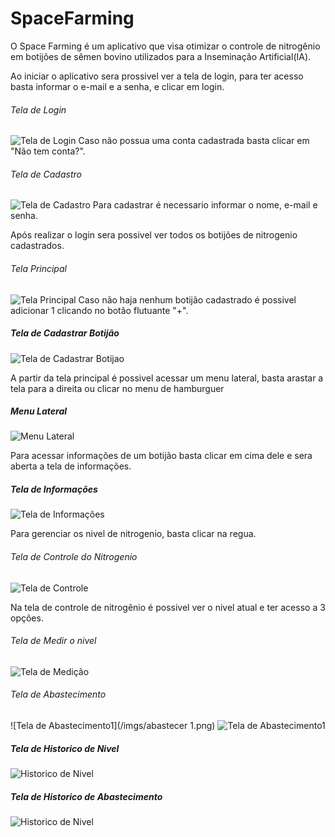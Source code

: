 # SpaceFarming

 O Space Farming é um aplicativo que visa otimizar o controle de nitrogênio em botijões de sêmen bovino utilizados para a Inseminação Artificial(IA). 
 
 Ao iniciar o aplicativo sera prossivel ver a tela de login, para ter acesso basta informar o e-mail e a senha, e clicar em login. 
 ###### Tela de Login
 ![Tela de Login](/imgs/login.png)
 Caso não possua uma conta cadastrada basta clicar em "Não tem conta?".
 
  ###### Tela de Cadastro
 ![Tela de Cadastro](/imgs/cadastro.png)
 Para cadastrar é necessario informar o nome, e-mail e senha.
 
 Após realizar o login sera possivel ver todos os botijões de nitrogenio cadastrados.
 
 ###### Tela Principal
 ![Tela Principal](/imgs/home.png)
Caso não haja nenhum botijão cadastrado é possivel adicionar 1 clicando no botão flutuante "+".
##### Tela de Cadastrar Botijão
![Tela de Cadastrar Botijao](/imgs/cadastrarbotijao.png)

A partir da tela principal é possivel acessar um menu lateral, basta arastar a tela para a direita ou clicar no menu de hamburguer
##### Menu Lateral
![Menu Lateral](/imgs/menu.png)


Para acessar informações de um botijão basta clicar em cima dele e sera aberta a tela de informações.

##### Tela de Informações
![Tela de Informações](/imgs/info.png)


Para gerenciar os nivel de nitrogenio, basta clicar na regua.
###### Tela de Controle do Nitrogenio
![Tela de Controle](/imgs/controle.png)

Na tela de controle de nitrogênio é possivel ver o nivel atual e ter acesso a 3 opções.
###### Tela de Medir o nivel
![Tela de Medição](/imgs/medirnivel.png)
###### Tela de Abastecimento
![Tela de Abastecimento1](/imgs/abastecer 1.png) ![Tela de Abastecimento1](/imgs/abastecer2.png)

##### Tela de Historico de Nivel
![Historico de Nivel](/imgs/histnivel.png)

##### Tela de Historico de Abastecimento
![Historico de Nivel](/imgs/histabastecimento.png)

